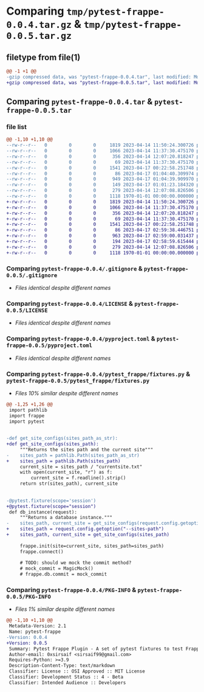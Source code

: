 # Comparing `tmp/pytest-frappe-0.0.4.tar.gz` & `tmp/pytest-frappe-0.0.5.tar.gz`

## filetype from file(1)

```diff
@@ -1 +1 @@
-gzip compressed data, was "pytest-frappe-0.0.4.tar", last modified: Mon Apr 17 01:07:11 2023, max compression
+gzip compressed data, was "pytest-frappe-0.0.5.tar", last modified: Mon Apr 17 02:59:57 2023, max compression
```

## Comparing `pytest-frappe-0.0.4.tar` & `pytest-frappe-0.0.5.tar`

### file list

```diff
@@ -1,10 +1,10 @@
--rw-r--r--   0        0        0     1819 2023-04-14 11:50:24.300726 pytest-frappe-0.0.4/.gitignore
--rw-r--r--   0        0        0     1066 2023-04-14 11:37:30.475170 pytest-frappe-0.0.4/LICENSE
--rw-r--r--   0        0        0      356 2023-04-14 12:07:20.818247 pytest-frappe-0.0.4/Makefile
--rw-r--r--   0        0        0       69 2023-04-14 11:37:30.475170 pytest-frappe-0.0.4/README.md
--rw-r--r--   0        0        0     1541 2023-04-17 00:22:58.251748 pytest-frappe-0.0.4/pyproject.toml
--rw-r--r--   0        0        0       86 2023-04-17 01:04:40.309974 pytest-frappe-0.0.4/pytest_frappe/__init__.py
--rw-r--r--   0        0        0      949 2023-04-17 01:04:39.909970 pytest-frappe-0.0.4/pytest_frappe/fixtures.py
--rw-r--r--   0        0        0      149 2023-04-17 01:01:23.184320 pytest-frappe-0.0.4/pytest_frappe/plugin.py
--rw-r--r--   0        0        0      279 2023-04-14 12:07:08.826506 pytest-frappe-0.0.4/setup.cfg
--rw-r--r--   0        0        0     1118 1970-01-01 00:00:00.000000 pytest-frappe-0.0.4/PKG-INFO
+-rw-r--r--   0        0        0     1819 2023-04-14 11:50:24.300726 pytest-frappe-0.0.5/.gitignore
+-rw-r--r--   0        0        0     1066 2023-04-14 11:37:30.475170 pytest-frappe-0.0.5/LICENSE
+-rw-r--r--   0        0        0      356 2023-04-14 12:07:20.818247 pytest-frappe-0.0.5/Makefile
+-rw-r--r--   0        0        0       69 2023-04-14 11:37:30.475170 pytest-frappe-0.0.5/README.md
+-rw-r--r--   0        0        0     1541 2023-04-17 00:22:58.251748 pytest-frappe-0.0.5/pyproject.toml
+-rw-r--r--   0        0        0       86 2023-04-17 02:59:38.446751 pytest-frappe-0.0.5/pytest_frappe/__init__.py
+-rw-r--r--   0        0        0      963 2023-04-17 02:59:00.031437 pytest-frappe-0.0.5/pytest_frappe/fixtures.py
+-rw-r--r--   0        0        0      194 2023-04-17 02:58:59.615444 pytest-frappe-0.0.5/pytest_frappe/plugin.py
+-rw-r--r--   0        0        0      279 2023-04-14 12:07:08.826506 pytest-frappe-0.0.5/setup.cfg
+-rw-r--r--   0        0        0     1118 1970-01-01 00:00:00.000000 pytest-frappe-0.0.5/PKG-INFO
```

### Comparing `pytest-frappe-0.0.4/.gitignore` & `pytest-frappe-0.0.5/.gitignore`

 * *Files identical despite different names*

### Comparing `pytest-frappe-0.0.4/LICENSE` & `pytest-frappe-0.0.5/LICENSE`

 * *Files identical despite different names*

### Comparing `pytest-frappe-0.0.4/pyproject.toml` & `pytest-frappe-0.0.5/pyproject.toml`

 * *Files identical despite different names*

### Comparing `pytest-frappe-0.0.4/pytest_frappe/fixtures.py` & `pytest-frappe-0.0.5/pytest_frappe/fixtures.py`

 * *Files 10% similar despite different names*

```diff
@@ -1,25 +1,26 @@
 import pathlib
 import frappe
 import pytest
 
 
-def get_site_configs(sites_path_as_str):
+def get_site_configs(sites_path):
     """Returns the sites path and the current site"""
-    sites_path = pathlib.Path(sites_path_as_str)
+    sites_path = pathlib.Path(sites_path)
     current_site = sites_path / "currentsite.txt"
     with open(current_site, "r") as f:
         current_site = f.readline().strip()
     return str(sites_path), current_site
 
 
-@pytest.fixture(scope='session')
+@pytest.fixture(scope="session")
 def db_instance(request):
     """Returns a database instance."""
-    sites_path, current_site = get_site_configs(request.config.getoption("--sites-path"))
+    sites_path = request.config.getoption("--sites-path")
+    sites_path, current_site = get_site_configs(sites_path)
 
     frappe.init(site=current_site, sites_path=sites_path)
     frappe.connect()
 
     # TODO: should we mock the commit method?
     # mock_commit = MagicMock()
     # frappe.db.commit = mock_commit
```

### Comparing `pytest-frappe-0.0.4/PKG-INFO` & `pytest-frappe-0.0.5/PKG-INFO`

 * *Files 1% similar despite different names*

```diff
@@ -1,10 +1,10 @@
 Metadata-Version: 2.1
 Name: pytest-frappe
-Version: 0.0.4
+Version: 0.0.5
 Summary: Pytest Frappe Plugin - A set of pytest fixtures to test Frappe applications
 Author-email: 0xsirsaif <sirsaif99@gmail.com>
 Requires-Python: >=3.9
 Description-Content-Type: text/markdown
 Classifier: License :: OSI Approved :: MIT License
 Classifier: Development Status :: 4 - Beta
 Classifier: Intended Audience :: Developers
```

